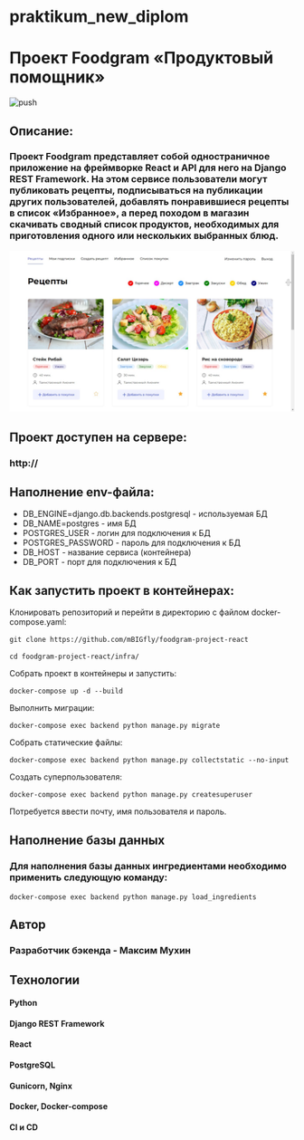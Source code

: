 # praktikum_new_diplom

# Проект Foodgram «Продуктовый помощник»
![push](https://github.com/mBIGfly/foodgram-project-react/actions/workflows/workflow.yml/badge.svg?event=push)
## Описание:

### Проект Foodgram представляет собой одностраничное приложение на фреймворке React и API для него на Django REST Framework. На этом сервисе пользователи могут публиковать рецепты, подписываться на публикации других пользователей, добавлять понравившиеся рецепты в список «Избранное», а перед походом в магазин скачивать сводный список продуктов, необходимых для приготовления одного или нескольких выбранных блюд.

![Image](https://github.com/mBIGfly/foodgram-project-react/raw/master/backend/static/foodgram.jpg)

## Проект доступен на сервере:
### http://

## Наполнение env-файла:

- DB_ENGINE=django.db.backends.postgresql - используемая БД
- DB_NAME=postgres - имя БД
- POSTGRES_USER - логин для подключения к БД
- POSTGRES_PASSWORD - пароль для подключения к БД
- DB_HOST - название сервиса (контейнера)
- DB_PORT - порт для подключения к БД


## Как запустить проект в контейнерах:

Клонировать репозиторий и перейти в директорию с файлом docker-compose.yaml:

```
git clone https://github.com/mBIGfly/foodgram-project-react
```

```
cd foodgram-project-react/infra/
```

Собрать проект в контейнеры и запустить:

```
docker-compose up -d --build
```

Выполнить миграции:

```
docker-compose exec backend python manage.py migrate
```

Собрать статические файлы:

```
docker-compose exec backend python manage.py collectstatic --no-input
```

Создать суперпользователя:

```
docker-compose exec backend python manage.py createsuperuser
```
Потребуется ввести почту, имя пользователя и пароль.


## Наполнение базы данных

### Для наполнения базы данных ингредиентами необходимо применить следующую команду:

```
docker-compose exec backend python manage.py load_ingredients
```

## Автор

### Разработчик бэкенда - Максим Мухин


## Технологии

#### Python
#### Django REST Framework
#### React
#### PostgreSQL
#### Gunicorn, Nginx
#### Docker, Docker-compose
#### CI и CD